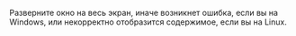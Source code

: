 Разверните окно на весь экран, иначе возникнет ошибка, если вы на Windows, или некорректно отобразится содержимое, если вы на Linux. 

